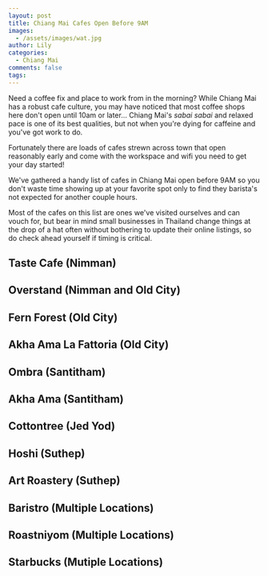 ```yaml
---
layout: post
title: Chiang Mai Cafes Open Before 9AM
images:
  - /assets/images/wat.jpg
author: Lily
categories:
  - Chiang Mai
comments: false
tags:
---
```


Need a coffee fix and place to work from in the morning? While Chiang Mai has a robust cafe culture, you may have noticed that most coffee shops here don't open until 10am or later... Chiang Mai's&nbsp;*sabai sabai*&nbsp;and relaxed pace is one of its best qualities, but not when you're dying for caffeine and you've got work to do.

Fortunately there are loads of cafes strewn across town that open reasonably early and come with the workspace and wifi you need to get your day started\!

We've gathered a handy list of cafes in Chiang Mai open before 9AM so you don't waste time showing up at your favorite spot only to find they barista's not expected for another couple hours.

Most of the cafes on this list are ones we've visited ourselves and can vouch for, but bear in mind small businesses in Thailand change things at the drop of a hat often without bothering to update their online listings, so do check ahead yourself if timing is critical.

## Taste Cafe (Nimman)

## Overstand (Nimman and Old City)

## Fern Forest (Old City)

## Akha Ama La Fattoria (Old City)

## Ombra (Santitham)

## Akha Ama (Santitham)

## Cottontree (Jed Yod)

## Hoshi (Suthep)

## Art Roastery (Suthep)

## Baristro (Multiple Locations)

## Roastniyom (Multiple Locations)

## Starbucks (Mutiple Locations)